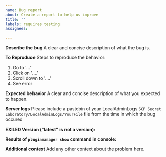 ```yaml
---
name: Bug report
about: Create a report to help us improve
title: ''
labels: requires testing
assignees: 

---
```


**Describe the bug**
A clear and concise description of what the bug is.

**To Reproduce**
Steps to reproduce the behavior:
1. Go to '...'
2. Click on '....'
3. Scroll down to '....'
4. See error

**Expected behavior**
A clear and concise description of what you expected to happen.

**Server logs**
Please include a pastebin of your LocalAdminLogs `SCP Secret Laboratory/LocalAdminLogs/YourFile` file from the time in which the bug occured

**EXILED Version ("latest" is not a version):**


**Results of `pluginmanager show` command in console:**


**Additional context**
Add any other context about the problem here.
